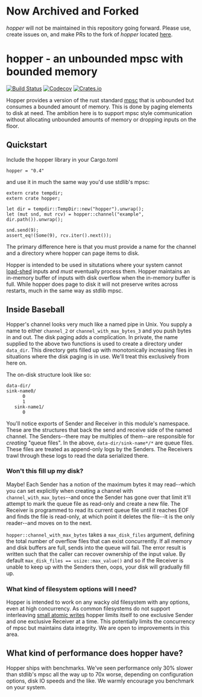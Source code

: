 # Now Archived and Forked
_hopper_ will not be maintained in this repository going forward. Please use, create issues on, and make PRs to the fork of _hopper_ located [here](https://github.com/blt/hopper).

# hopper - an unbounded mpsc with bounded memory

[![Build Status](https://travis-ci.org/postmates/hopper.svg?branch=master)](https://travis-ci.org/postmates/hopper) [![Codecov](https://img.shields.io/codecov/c/github/postmates/hopper.svg)](https://codecov.io/gh/postmates/hopper) [![Crates.io](https://img.shields.io/crates/v/hopper.svg)](https://crates.io/crates/hopper)

Hopper provides a version of the rust
standard [mpsc](https://doc.rust-lang.org/std/sync/mpsc/) that is unbounded but
consumes a bounded amount of memory. This is done by paging elements to disk at
need. The ambition here is to support mpsc style communication without
allocating unbounded amounts of memory or dropping inputs on the floor.

## Quickstart

Include the hopper library in your Cargo.toml

`hopper = "0.4"`

and use it in much the same way you'd use stdlib's mpsc:

```
extern crate tempdir;
extern crate hopper;

let dir = tempdir::TempDir::new("hopper").unwrap();
let (mut snd, mut rcv) = hopper::channel("example", dir.path()).unwrap();

snd.send(9);
assert_eq!(Some(9), rcv.iter().next());
```

The primary difference here is that you must provide a name for the channel and
a directory where hopper can page items to disk.

Hopper is intended to be used in situtations where your system
cannot [load-shed](http://ferd.ca/queues-don-t-fix-overload.html) inputs and
_must_ eventually process them. Hopper maintains an in-memory buffer of inputs
with disk overflow when the in-memory buffer is full. While hopper does page to
disk it will not preserve writes across restarts, much in the same way as stdlib
mpsc.

## Inside Baseball

Hopper's channel looks very much like a named pipe in Unix. You supply a
name to either `channel_2` or `channel_with_max_bytes_3` and you push bytes
in and out. The disk paging adds a complication. In private, the name
supplied to the above two functions is used to create a directory under
`data_dir`. This directory gets filled up with monotonically increasing
files in situations where the disk paging is in use. We'll treat this
exclusively from here on.

The on-disk structure look like so:

```text
data-dir/
sink-name0/
      0
      1
   sink-name1/
      0
```

You'll notice exports of Sender and Receiver in this module's
namespace. These are the structures that back the send and receive side of
the named channel. The Senders--there may be multiples of them--are
responsible for _creating_ "queue files". In the above,
`data-dir/sink-name*/*` are queue files. These files are treated as
append-only logs by the Senders. The Receivers trawl through these logs to
read the data serialized there.

### Won't this fill up my disk?

Maybe! Each Sender has a notion of the maximum bytes it may read--which you
can set explicitly when creating a channel with
`channel_with_max_bytes`--and once the Sender has gone over that limit it'll
attempt to mark the queue file as read-only and create a new file. The
Receiver is programmed to read its current queue file until it reaches EOF
and finds the file is read-only, at which point it deletes the file--it is
the only reader--and moves on to the next.

`hopper::channel_with_max_bytes` takes a `max_disk_files` argument, defining the
total number of overflow files that can exist concurrently. If all memory and
disk buffers are full, sends into the queue will fail. The error result is
written such that the caller can recover ownership of the input value. By
default `max_disk_files == usize::max_value()` and so if the Receiver is unable
to keep up with the Senders then, oops, your disk will gradually fill up.

### What kind of filesystem options will I need?

Hopper is intended to work on any wacky old filesystem with any options, even at
high concurrency. As common filesystems do not support
interleaving
[small atomic writes](https://stackoverflow.com/questions/32851672/is-overwriting-a-small-file-atomic-on-ext4) hopper
limits itself to one exclusive Sender and one exclusive Receiver at a time. This
potentially limits the concurrency of mpsc but maintains data integrity. We are
open to improvements in this area.

## What kind of performance does hopper have?

Hopper ships with benchmarks. We've seen performance only 30% slower than
stdlib's mpsc all the way up to 70x worse, depending on configuration options,
disk IO speeds and the like. We warmly encourage you benchmark on your system.

